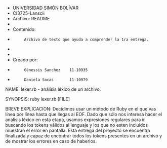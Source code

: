  *  UNIVERSIDAD SIMÓN BOLÍVAR
 *	CI3725-Lanscii 
 *  Archivo: README 
 *
 *  Contenido:
 *          Archivo de texto que ayuda a comprender la 1ra entrega.
 *			
 *
 *  Creado por:
 *			Génessis Sanchez  	11-10935
 *          Daniela Socas		11-10979

NAME:
	lexer.rb -  análisis léxico de un archivo.

SYNOPSIS:
	ruby lexer.rb [FILE]

BREVE EXPLICACION:
 	Decidimos usar un método de Ruby en el que vas línea por línea hasta que llegas al EOF.
 	Dado que sólo nos interesa hacer el análisis léxico en esta etapa, usamos expresiones 
 regulares para ir buscando los tokens válidos al lenguaje y los que no esten incluidos 
 muestran el error en pantalla.
 	Esta entrega del proyecto se encuentra finalizada y capaz de encontrar todos los tokens
 presentes en un archivo y de mostrar los errores en caso de haberlos.

